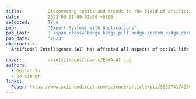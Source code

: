 ```yaml
---
title:          Discovering topics and trends in the field of Artificial Intelligence Using LDA topic modeling
date:           2023-09-01 00:01:00 +0800
selected:       True
pub:            "Expert Systems with Applications"
pub_last:       ' <span class="badge badge-pill badge-custom badge-dark">Journal</span>'
pub_date:       "2023"
abstract: >-
  Artificial Intelligence (AI) has affected all aspects of social life in recent years. This study reviews 177,204 documents published in 25 journals and 16 conferences in the AI research from 1990 to 2021, and applies the Latent Dirichlet allocation (LDA) model to extract the 40 topics from the abstracts.

cover:          assets/images/covers/ESWA-AI.jpg
authors:
  - Dejian Yu
  - Bo Xiang†
links:
  Paper: https://www.sciencedirect.com/science/article/pii/S0957417423006164
---
```

